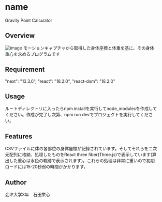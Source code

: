 # name
Gravity Point Calculator

## Overview
![image](https://user-images.githubusercontent.com/102859047/232652208-4aa61b17-9b38-4109-8e81-2b9afcc6aa67.jpg)
モーションキャプチャから取得した身体座標と体重を基に、その身体重心を求めるプログラムです

## Requirement
"next": "13.3.0",
"react": "18.2.0",
"react-dom": "18.2.0"

## Usage
ルートディレクトリに入ったらnpm installを実行してnode_modulesを作成してください。作成が完了し次第、npm run devでプロジェクトを実行してください。

## Features
CSVファイルに体の各部位の身体座標が記録されています。そしてそれらを二次元配列に格納、処理したものをReact three fiber(Three.js)で表示しています(算出した重心は水色の軌跡で表示されます)。これらの処理は非常に重いので初期ロードには15-20秒弱の時間がかかります。

## Author
会津大学3年　石田栄心

